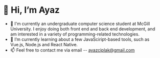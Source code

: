 # 👋 Hi, I’m Ayaz
- 👀 I'm currently an undergraduate computer science student at McGill University. I enjoy doing both front end and back end development, and am interested in a variety of programming-related technologies. 
- 🌱 I’m currently learning about a few JavaSciript-based tools, such as Vue.js, Node.js and React Native.  
- 📫 Feel free to contact me via email -- ayazciplak@gmail.com

<!---
AyazCiplak/AyazCiplak is a ✨ special ✨ repository because its `README.md` (this file) appears on your GitHub profile.
You can click the Preview link to take a look at your changes.
--->
